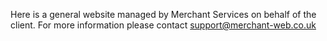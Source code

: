 Here is a general website managed by Merchant Services on behalf of the client. For more information please contact support@merchant-web.co.uk
